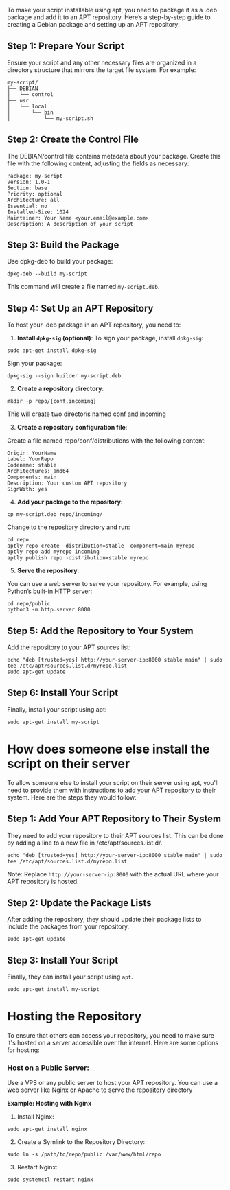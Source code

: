To make your script installable using apt, you need to package it as a .deb package and add it to an APT repository. Here’s a step-by-step guide to creating a Debian package and setting up an APT repository:

## Step 1: Prepare Your Script
Ensure your script and any other necessary files are organized in a directory structure that mirrors the target file system. For example:

```
my-script/
├── DEBIAN
│   └── control
├── usr
│   └── local
│       └── bin
│           └── my-script.sh

```

## Step 2: Create the Control File
The DEBIAN/control file contains metadata about your package. Create this file with the following content, adjusting the fields as necessary:
```
Package: my-script
Version: 1.0-1
Section: base
Priority: optional
Architecture: all
Essential: no
Installed-Size: 1024
Maintainer: Your Name <your.email@example.com>
Description: A description of your script

```

## Step 3: Build the Package
Use dpkg-deb to build your package:
```
dpkg-deb --build my-script

```
This command will create a file named `my-script.deb`.

## Step 4: Set Up an APT Repository
To host your .deb package in an APT repository, you need to:

1. **Install `dpkg-sig` (optional)**: To sign your package, install `dpkg-sig`:

```
sudo apt-get install dpkg-sig

```
Sign your package:
```
dpkg-sig --sign builder my-script.deb

```

2. **Create a repository directory**:
```
mkdir -p repo/{conf,incoming}

```
This will create two directoris named conf and incoming

3. **Create a repository configuration file**:

Create a file named repo/conf/distributions with the following content:
```
Origin: YourName
Label: YourRepo
Codename: stable
Architectures: amd64
Components: main
Description: Your custom APT repository
SignWith: yes

```

4. **Add your package to the repository**:
```
cp my-script.deb repo/incoming/

```

Change to the repository directory and run:
```
cd repo
aptly repo create -distribution=stable -component=main myrepo
aptly repo add myrepo incoming
aptly publish repo -distribution=stable myrepo

```
5. **Serve the repository**:

You can use a web server to serve your repository. For example, using Python’s built-in HTTP server:
```
cd repo/public
python3 -m http.server 8000

```

## Step 5: Add the Repository to Your System
Add the repository to your APT sources list:
```
echo "deb [trusted=yes] http://your-server-ip:8000 stable main" | sudo tee /etc/apt/sources.list.d/myrepo.list
sudo apt-get update

```

## Step 6: Install Your Script
Finally, install your script using apt:
```
sudo apt-get install my-script

```


# How does someone else install the script on their server
To allow someone else to install your script on their server using apt, you'll need to provide them with instructions to add your APT repository to their system. Here are the steps they would follow:

## Step 1: Add Your APT Repository to Their System

They need to add your repository to their APT sources list. This can be done by adding a line to a new file in /etc/apt/sources.list.d/.

```
echo "deb [trusted=yes] http://your-server-ip:8000 stable main" | sudo tee /etc/apt/sources.list.d/myrepo.list

```

Note: Replace `http://your-server-ip:8000` with the actual URL where your APT repository is hosted.


## Step 2: Update the Package Lists

After adding the repository, they should update their package lists to include the packages from your repository.
```
sudo apt-get update

```
## Step 3: Install Your Script

Finally, they can install your script using `apt`.
```
sudo apt-get install my-script

```


# Hosting the Repository
To ensure that others can access your repository, you need to make sure it's hosted on a server accessible over the internet. Here are some options for hosting:

### Host on a Public Server:

Use a VPS or any public server to host your APT repository. You can use a web server like Nginx or Apache to serve the repository directory

**Example: Hosting with Nginx**
1. Install Nginx:
```
sudo apt-get install nginx

```
2. Create a Symlink to the Repository Directory:
```
sudo ln -s /path/to/repo/public /var/www/html/repo

```
3. Restart Nginx:
```
sudo systemctl restart nginx

```